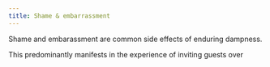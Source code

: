 ```yaml
---
title: Shame & embarrassment 
---
```


Shame and embarassment are common side effects of enduring dampness. 

This predominantly manifests in the experience of inviting guests over 